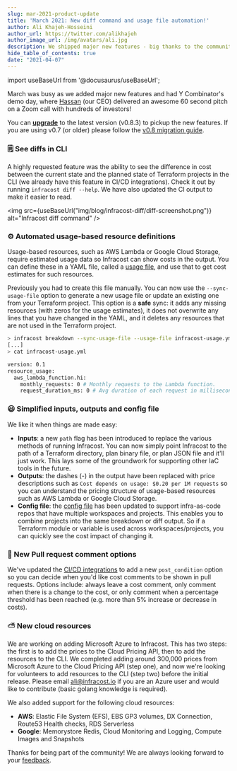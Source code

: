 ```yaml
---
slug: mar-2021-product-update
title: 'March 2021: New diff command and usage file automation!'
author: Ali Khajeh-Hosseini
author_url: https://twitter.com/alikhajeh
author_image_url: /img/avatars/ali.jpg
description: We shipped major new features - big thanks to the community! Upgrade to pickup the new features.
hide_table_of_contents: true
date: "2021-04-07"
---
```


import useBaseUrl from '@docusaurus/useBaseUrl';

March was busy as we added major new features and had Y Combinator's demo day, where [Hassan](https://twitter.com/hassankhosseini) (our CEO) delivered an awesome 60 second pitch on a Zoom call with hundreds of investors!

You can [**upgrade**](/docs/#1-install-infracost) to the latest version (v0.8.3) to pickup the new features. If you are using v0.7 (or older) please follow the [v0.8 migration guide](/docs/guides/v0.8_migration).

### 🗒️ See diffs in CLI

A highly requested feature was the ability to see the difference in cost between the current state and the planned state of Terraform projects in the CLI (we already have this feature in CI/CD integrations). Check it out by running `infracost diff --help`. We have also updated the CI output to make it easier to read.

<img src={useBaseUrl("img/blog/infracost-diff/diff-screenshot.png")} alt="Infracost diff command" />

### ⚙️ Automated usage-based resource definitions

Usage-based resources, such as AWS Lambda or Google Cloud Storage, require estimated usage data so Infracost can show costs in the output. You can define these in a YAML file, called a [usage file](/docs/features/usage_based_resources), and use that to get cost estimates for such resources.

Previously you had to create this file manually. You can now use the `--sync-usage-file` option to generate a new usage file or update an existing one from your Terraform project. This option is a **safe** sync: it adds any missing resources (with zeros for the usage estimates), it does not overwrite any lines that you have changed in the YAML, and it deletes any resources that are not used in the Terraform project.

  ```sh
  > infracost breakdown --sync-usage-file --usage-file infracost-usage.yml --path /code
  [...]
  > cat infracost-usage.yml

  version: 0.1
  resource_usage:
    aws_lambda_function.hi:
      monthly_requests: 0 # Monthly requests to the Lambda function.
      request_duration_ms: 0 # Avg duration of each request in milliseconds.
  ```

### 😃 Simplified inputs, outputs and config file

We like it when things are made easy:

- **Inputs**: a new `path` flag has been introduced to replace the various methods of running Infracost. You can now simply point Infracost to the path of a Terraform directory, plan binary file, or plan JSON file and it'll just work. This lays some of the groundwork for supporting other IaC tools in the future.
- **Outputs**: the dashes (-) in the output have been replaced with price descriptions such as `Cost depends on usage: $0.20 per 1M requests` so you can understand the pricing structure of usage-based resources such as AWS Lambda or Google Cloud Storage.
- **Config file**: the [config file](/docs/features/config_file) has been updated to support infra-as-code repos that have multiple workspaces and projects. This enables you to combine projects into the same breakdown or diff output. So if a Terraform module or variable is used across workspaces/projects, you can quickly see the cost impact of changing it.

### 🚀 New Pull request comment options

We've updated the [CI/CD integrations](/docs/integrations/cicd) to add a new `post_condition` option so you can decide when you'd like cost comments to be shown in pull requests. Options include: always leave a cost comment, only comment when there is a change to the cost, or only comment when a percentage threshold has been reached (e.g. more than 5% increase or decrease in costs).

### ⛅ New cloud resources

We are working on adding Microsoft Azure to Infracost. This has two steps: the first is to add the prices to the Cloud Pricing API, then to add the resources to the CLI. We completed adding around 300,000 prices from Microsoft Azure to the Cloud Pricing API (step one), and now we're looking for volunteers to add resources to the CLI (step two) before the initial release. Please email [ali@infracost.io](mailto:ali@infracost.io) if you are an Azure user and would like to contribute (basic golang knowledge is required).

We also added support for the following cloud resources:
- **AWS**: Elastic File System (EFS), EBS GP3 volumes, DX Connection, Route53 Health checks, RDS Serverless
- **Google**: Memorystore Redis, Cloud Monitoring and Logging, Compute Images and Snapshots

Thanks for being part of the community! We are always looking forward to your [feedback](mailto:hello@infracost.io).

